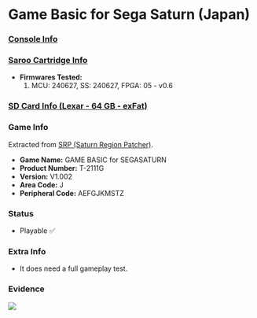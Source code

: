 # Game Basic for Sega Saturn (Japan)

### [Console Info](../../../../../Info/Consoles/VA13/README.md)

### [Saroo Cartridge Info](../../../../../Info/Cartridges/RetroGameParadiseStore/1.32F/README.md)

- <b>Firmwares Tested:</b>
  1. MCU: 240627, SS: 240627, FPGA: 05 - v0.6

### [SD Card Info (Lexar - 64 GB - exFat)](../../../../../Info/SdCards/Lexar/64GB/exfat/README.md)

### Game Info

Extracted from [SRP (Saturn Region Patcher)](https://segaxtreme.net/resources/saturn-region-patcher.81/download).

- <b>Game Name:</b> GAME BASIC for SEGASATURN
- <b>Product Number:</b> T-2111G
- <b>Version:</b> V1.002
- <b>Area Code:</b> J
- <b>Peripheral Code:</b> AEFGJKMSTZ

### Status

- Playable :white_check_mark:

### Extra Info

- It does need a full gameplay test.

### Evidence

[![](https://img.youtube.com/vi/q63GXy3ZCJg/0.jpg)](https://www.youtube.com/watch?v=q63GXy3ZCJg)
